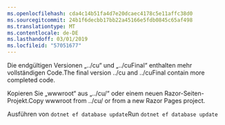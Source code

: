 ```yaml
---
ms.openlocfilehash: cda4c14b51fa4d7e20dcaec4178c5e11affc38d0
ms.sourcegitcommit: 24b1f6decbb17bb22a45166e5fdb0845c65af498
ms.translationtype: MT
ms.contentlocale: de-DE
ms.lasthandoff: 03/01/2019
ms.locfileid: "57051677"
---
```

<span data-ttu-id="66568-101">Die endgültigen Versionen „../cu“ und „../cuFinal“ enthalten mehr vollständigen Code.</span><span class="sxs-lookup"><span data-stu-id="66568-101">The final version ../cu and ../cuFinal contain more completed code.</span></span>

<span data-ttu-id="66568-102">Kopieren Sie „wwwroot“ aus „../cu/“ oder einem neuen Razor-Seiten-Projekt.</span><span class="sxs-lookup"><span data-stu-id="66568-102">Copy wwwroot from ../cu/ or from a new Razor Pages project.</span></span>

<span data-ttu-id="66568-103">Ausführen von `dotnet ef database update`</span><span class="sxs-lookup"><span data-stu-id="66568-103">Run `dotnet ef database update`</span></span>
